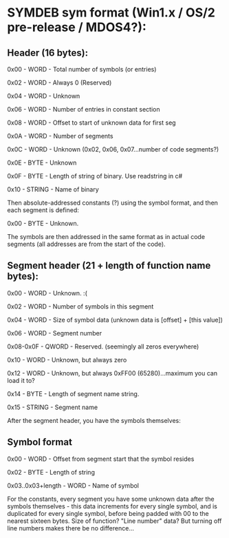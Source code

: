 # SYMDEB sym format (Win1.x / OS/2 pre-release / MDOS4?):

## Header (16 bytes):

0x00 -			WORD -		Total number of symbols (or entries)

0x02 -			WORD -		Always 0 (Reserved)

0x04 -			WORD -		Unknown

0x06 -			WORD -		Number of entries in constant section

0x08 -			WORD -		Offset to start of unknown data for first seg

0x0A -			WORD -		Number of segments	

0x0C -			WORD -		Unknown (0x02, 0x06, 0x07...number of code segments?)

0x0E -			BYTE -		Unknown

0x0F -			BYTE -		Length of string of binary. Use readstring in c#

0x10 -			STRING -	Name of binary 

Then absolute-addressed constants (?) using the symbol format, and then each segment is defined:

0x00 -			BYTE -		Unknown.

The symbols are then addressed in the same format as in actual code segments (all addresses are from the start of the code).

## Segment header (21 + length of function name bytes):

0x00 -			WORD -		Unknown. :(

0x02 -			WORD -		Number of symbols in this segment

0x04 -			WORD -		Size of symbol data (unknown data is [offset] + [this value])

0x06 -			WORD -		Segment number

0x08-0x0F -		QWORD -		Reserved. (seemingly all zeros everywhere)

0x10 -			WORD -		Unknown, but always zero

0x12 -			WORD -		Unknown, but always 0xFF00 (65280)...maximum you can load it to?

0x14 -			BYTE -		Length of segment name string.

0x15 -			STRING -	Segment name

After the segment header, you have the symbols themselves:

## Symbol format

0x00 -			WORD -		Offset from segment start that the symbol resides

0x02 -			BYTE -		Length of string

0x03..0x03+length -	WORD -		Name of symbol

For the constants, every segment you have some unknown data after the symbols themselves - this data increments for every single symbol, and is duplicated for every single symbol, before being padded with 00 to the nearest sixteen bytes.
Size of function? "Line number" data? But turning off line numbers makes there be no difference...
